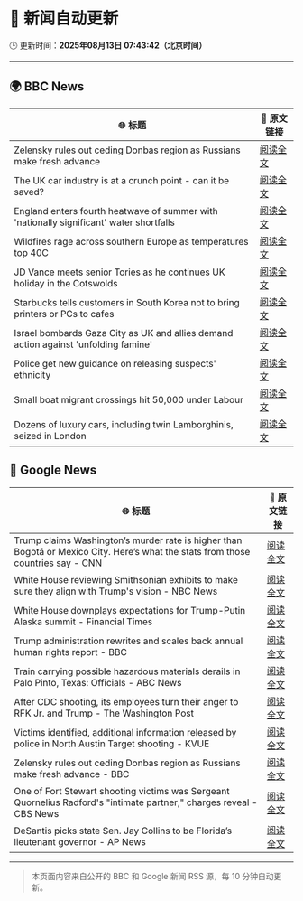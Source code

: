 # 🧠 新闻自动更新

🕒 更新时间：**2025年08月13日 07:43:42（北京时间）**

---

## 🌍 BBC News

| 🌐 标题 | 🔗 原文链接 |
|--------|-------------|
| Zelensky rules out ceding Donbas region as Russians make fresh advance | [阅读全文](https://www.bbc.com/news/articles/c4g6qd3k2peo?at_medium=RSS&at_campaign=rss) |
| The UK car industry is at a crunch point - can it be saved? | [阅读全文](https://www.bbc.com/news/articles/c23p028p200o?at_medium=RSS&at_campaign=rss) |
| England enters fourth heatwave of summer with 'nationally significant' water shortfalls | [阅读全文](https://www.bbc.com/news/articles/czerrzdewzxo?at_medium=RSS&at_campaign=rss) |
| Wildfires rage across southern Europe as temperatures top 40C | [阅读全文](https://www.bbc.com/news/articles/cdd3my4e0pqo?at_medium=RSS&at_campaign=rss) |
| JD Vance meets senior Tories as he continues UK holiday in the Cotswolds | [阅读全文](https://www.bbc.com/news/articles/cx29n78gg0vo?at_medium=RSS&at_campaign=rss) |
| Starbucks tells customers in South Korea not to bring printers or PCs to cafes | [阅读全文](https://www.bbc.com/news/articles/c207v3q9w08o?at_medium=RSS&at_campaign=rss) |
| Israel bombards Gaza City as UK and allies demand action against 'unfolding famine' | [阅读全文](https://www.bbc.com/news/articles/clyj0dd0qj9o?at_medium=RSS&at_campaign=rss) |
| Police get new guidance on releasing suspects' ethnicity | [阅读全文](https://www.bbc.com/news/articles/c5ypgg28nvpo?at_medium=RSS&at_campaign=rss) |
| Small boat migrant crossings hit 50,000 under Labour | [阅读全文](https://www.bbc.com/news/articles/c8e1xkwd74wo?at_medium=RSS&at_campaign=rss) |
| Dozens of luxury cars, including twin Lamborghinis, seized in London | [阅读全文](https://www.bbc.com/news/articles/cp948xjkpkdo?at_medium=RSS&at_campaign=rss) |

## 📰 Google News

| 🌐 标题 | 🔗 原文链接 |
|--------|-------------|
| Trump claims Washington’s murder rate is higher than Bogotá or Mexico City. Here’s what the stats from those countries say - CNN | [阅读全文](https://news.google.com/rss/articles/CBMimwFBVV95cUxOUXd0TEhSalNBem90Wm0zVkxpalJRSWJNYmg4eFM3b0JHU1lUV2JLMldVMWloRzNlMEN1aDNRRldwMVR0UGZ3dnY2azRhY1hqSUJzbUNLOUZBMFdIOFFTaWN4VXRSTnVPbmVVWXZEaWE1QmpzeWtRVFlqQ0M2T05wdmdmZWlsRE9Pb3ZQcUlZMWpmSXJqeUJKYktoNNIBoAFBVV95cUxOYlNmNHB5SDd3cVFyQzJpRFhmMlczd2x4YTVwMGhSSWh0a2VNMkpEMHJTMGxrWTY3a1FjMl8zWjltWkRkS2pPM2xxUGZBaTB5QjBmMjhFeWJyTkttR3VYYXV6Y3RidTc1RkQwV3dtUEs1LVEzVXdKMjZPNDdaZWFjY1loaUItX2oyV0pHd0N5NEQ3SV9UMzFRUnFGYzRSQVV1?oc=5) |
| White House reviewing Smithsonian exhibits to make sure they align with Trump's vision - NBC News | [阅读全文](https://news.google.com/rss/articles/CBMixAFBVV95cUxQOE5Sa09kWlk0aUtrNHFFWVg0ajZucktldlFrXzR5aFg1dm5aUVNLbjlMY3h4cjVGS0M0Mk9rNm8xRFA0TzVGSGJVdXRzWVpDcjNpLXBGeEFYNVpoQ1d0MlU0b2lhV1luNWpKM3kzZW5zc2JLUlNPR2hMR0RHRHdoal82anpJbF9oWVBPYU54N2JLOFZzUThJZm1WWElsLUo5WHhXWlV2OEg3ZzNZU19wMmlURDNiSExRUFJnZWI2ZUpLdUFS0gFWQVVfeXFMUG04dkE1eHJRUHVsZWFLT3RnUWpCalBnbEpGN2lUUjBMZzI0MDc0aE9pMFJhV1J3dVpzUEdwa1J0NndocVFKd2MzR25pNm8zV19pOGU5UWc?oc=5) |
| White House downplays expectations for Trump-Putin Alaska summit - Financial Times | [阅读全文](https://news.google.com/rss/articles/CBMicEFVX3lxTFBSazZPdUxGU21PODFUOGlaOXlmWlBSU2c2akttWnBmNmQ2RjJGZTV4SGlXSW5wUGI5VG5wZnhTTHNrQ3Q4OF9GaHZRVEtsdXREZlBXVVMxRnZ6ZFBjWmFDLTdlSFpmS1RfV0ZpRDd5OGM?oc=5) |
| Trump administration rewrites and scales back annual human rights report - BBC | [阅读全文](https://news.google.com/rss/articles/CBMiWkFVX3lxTFBBV190SC1JekNZMkhwUVJFaHQzbW5XR1I3Z2RXbHJWcjI2bkZMUHk4dkhCbTZTMU1CRG9uYUk5UVFiQVIxVzNxcXhfSnNZbF9ncnB4N1Jzb0VHUdIBX0FVX3lxTE1Ja01LVW43U2x5V2R1YV9IR0xlajZlNHVMcm1aUkNXY25xM1FiUGc3SmNLcmhhNXcyYWFqTV9RczMwYktyNDQwVWF5LXdVUDgtSHZlNHpnd1VVenNPNlBR?oc=5) |
| Train carrying possible hazardous materials derails in Palo Pinto, Texas: Officials - ABC News | [阅读全文](https://news.google.com/rss/articles/CBMipwFBVV95cUxQZXlWS3A3dUJpT29kclBTMUMwd3dIT3R6TzhMUzExTDcwNmVXT2JDV0hqTVg5QU42ZnBOZ3c1U1FJRk12NHhTS2dmOU1kS0FwenRwMWdsNFJWZlQxSFFpcFFqdE9LYTNxbV9IekxROWh3SUtTQmxSRFR4bE9zYkE0cWE3VDRtcENTUXBBUW9iUG1wTmtsbFhaRGwtT1kzVm04NTBqRzNjY9IBrAFBVV95cUxQN1BheTJ3S2w4dlczV3BjMVRMVTctSng2YVVSdDNxVTNRcC1RVzFYQWVJcDVYb3JIOWk3VWJwcndZOW0wZmstaW43bDRPQ2NXc3BKWkRkdGhRQWhPTnJSTkRqSmtQUnJGUi1WZ0FFUTh5SjlfMmVTREsxenh2SWI2b182QkVGZ3dUd1hiSDR6NFdoUk1RM1ZzZzFiamh2aXN6Vmgxa01pMlhRcVlu?oc=5) |
| After CDC shooting, its employees turn their anger to RFK Jr. and Trump - The Washington Post | [阅读全文](https://news.google.com/rss/articles/CBMiigFBVV95cUxPSTV1U3NtdmJselozWHdqU2NBV1RCWndYYkFKV01LamQ2dzk3OEV3WWRpTWNlY2Z0V005Z0FMd2haclNsU215Skd0cllXSkwtNElOVWd4eDYzcF9kN3RZcTIzWjQxUXE2SVFkVUlXUlRQZkE2QzRjR21BRjVrcDhzTTVEVlViVmdmR3c?oc=5) |
| Victims identified, additional information released by police in North Austin Target shooting - KVUE | [阅读全文](https://news.google.com/rss/articles/CBMi5gFBVV95cUxNLVp5QXRyOWsyWFV1WHRCbXFZbWFscVFKLWM2S1JqaVZiNk9mYnpMVWJSS29XcElVWHRodVFxblBteHpmSTBwdHNQN1d2ZVc2WnI2M2ozY1VITzZVNTJHaTNfaHpJcHJnYzV5bjkydEhDME9KUDdybUc5ZTBTbF9XQUpyTmNwZ1hqbVZWc2VwRWJQWExZR2JvVzQzR3lsdDFUMzgyZ19EczJLdDcxLTVqUkdVZm5ETkVtcTg2WUZ4MjE4VXloSXRpWUpWWkt2TDFyMTI2eEZvd0pmNFZ1ZXRRN3VLWUl4UQ?oc=5) |
| Zelensky rules out ceding Donbas region as Russians make fresh advance - BBC | [阅读全文](https://news.google.com/rss/articles/CBMiWkFVX3lxTE9ibUk0eDVaYlNVSDI2Ri02anhQSGt4aTN4Tm9LTzZDV1FWVzNCcmNNZGotWEhReXI1akFrMFB4YnhxLXB2TEtMWHNrMWtkaXF6akliRVFHLVliZ9IBX0FVX3lxTE9INDFnUGFnZ0otejZ5SkJOY1hGM29lY01rMm1SM0t3c2dsbEZGRnlGdS1NT0JnRUNrUFlpenktbllqMTlKSmtKQ3l4SDI4QllqUHhfUVRYSC1tTXU2OTlv?oc=5) |
| One of Fort Stewart shooting victims was Sergeant Quornelius Radford's "intimate partner," charges reveal - CBS News | [阅读全文](https://news.google.com/rss/articles/CBMiqgFBVV95cUxQUGpBbUUyUlFiVUw1a1BIazhYUU1OMlIxQ05zbGNOanNoWmx4R1AyU1ppUUtKenE0LXpualdDSUpCREt5YTZUV3VNa1RWZzdseGNIT3Bya1UwQjRaMDVuZ3FSQm15NVk0RWZHY1FqRUdGMVBOektBajJEU3oxQzg1ZGlsZHY2Q0dzaE8yWEw0UkZCbEdlVlJ3UDRyd25iRlBVTWpQeHA4eUlTd9IBrwFBVV95cUxOS0t0UEJ5aDhvbktWZ01aUkxwYkZsejc5UERESkRyU3ZMN1hGMjhTdmg0a0pBV215cXdrUi1NQktmRTluSXUwTWtuaEozTU44NldmRV9KMWFwRm1JbURVR0pfWmw1ekJwQjluY1dtOHdVempiTVhtQW1iVTRpOEltczJzNl92Wi15NjdGX2VkTjF5OUNCNVd1SUpBS0ZNS3IxT1U3b09iX1NVclR3d0hJ?oc=5) |
| DeSantis picks state Sen. Jay Collins to be Florida’s lieutenant governor - AP News | [阅读全文](https://news.google.com/rss/articles/CBMivAFBVV95cUxORkRud19Ed2dmbUczYThIYjhTU21PbnhfRUNSQzBIYjQ0RVJLN3ZmaUNGUElCRDVmSzRXTGlQekNGSW5kUGRwZW9jb3FuZFVkc1dQanNEdUZNaWJqNlJxY1dURk5DMFEwMDB2cmt6WkRZR2Q5RUlBY0N3Z0pBSDRHYlVaMG9SWFJzWXFiS0lzNmFlWHZVOXlGU0h2d1h1bHU2WXp6WlB6ZVZTdXhydGMtTkQ0Yl9UbTZjZnZxeg?oc=5) |

---
> 本页面内容来自公开的 BBC 和 Google 新闻 RSS 源，每 10 分钟自动更新。